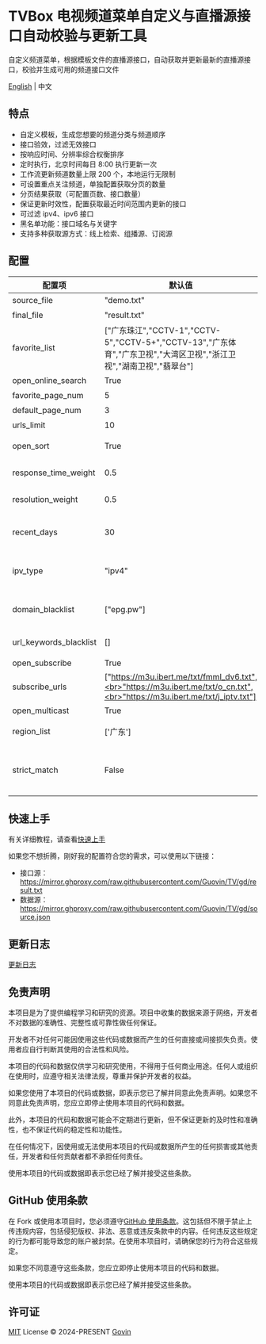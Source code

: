 # TVBox 电视频道菜单自定义与直播源接口自动校验与更新工具

自定义频道菜单，根据模板文件的直播源接口，自动获取并更新最新的直播源接口，校验并生成可用的频道接口文件

[English](./README-EN.md) | 中文

## 特点

- 自定义模板，生成您想要的频道分类与频道顺序
- 接口验效，过滤无效接口
- 按响应时间、分辨率综合权衡排序
- 定时执行，北京时间每日 8:00 执行更新一次
- 工作流更新频道数量上限 200 个，本地运行无限制
- 可设置重点关注频道，单独配置获取分页的数量
- 分页结果获取（可配置页数、接口数量）
- 保证更新时效性，配置获取最近时间范围内更新的接口
- 可过滤 ipv4、ipv6 接口
- 黑名单功能：接口域名与关键字
- 支持多种获取源方式：线上检索、组播源、订阅源

## 配置

| 配置项                 | 默认值                                                                                                                      | 描述                                                                       |
| ---------------------- | --------------------------------------------------------------------------------------------------------------------------- | -------------------------------------------------------------------------- |
| source_file            | "demo.txt"                                                                                                                  | 模板文件名称                                                               |
| final_file             | "result.txt"                                                                                                                | 生成文件名称                                                               |
| favorite_list          | ["广东珠江","CCTV-1","CCTV-5","CCTV-5+","CCTV-13","广东体育","广东卫视","大湾区卫视","浙江卫视","湖南卫视","翡翠台"]        | 关注频道名称列表（仅用于与常规频道区分，自定义获取分页数量）               |
| open_online_search     | True                                                                                                                        | 开启线上检索源功能                                                         |
| favorite_page_num      | 5                                                                                                                           | 关注频道获取分页数量                                                       |
| default_page_num       | 3                                                                                                                           | 常规频道获取分页数量                                                       |
| urls_limit             | 10                                                                                                                          | 单个频道接口数量                                                           |
| open_sort              | True                                                                                                                        | 开启排序测试功能，若没有使用线上检索建议关闭                               |
| response_time_weight   | 0.5                                                                                                                         | 响应时间权重值（所有权重值总和应为 1）                                     |
| resolution_weight      | 0.5                                                                                                                         | 分辨率权重值 （所有权重值总和应为 1）                                      |
| recent_days            | 30                                                                                                                          | 获取最近时间范围内更新的接口（单位天），适当减小可避免出现匹配问题         |
| ipv_type               | "ipv4"                                                                                                                      | 生成结果中接口的类型，可选值："ipv4"、"ipv6"、"all"                        |
| domain_blacklist       | ["epg.pw"]                                                                                                                  | 接口域名黑名单，用于过滤低质量含广告类域名的接口                           |
| url_keywords_blacklist | []                                                                                                                          | 接口关键字黑名单，用于过滤含特定字符的接口                                 |
| open_subscribe         | True                                                                                                                        | 开启订阅源功能                                                             |
| subscribe_urls         | ["https://m3u.ibert.me/txt/fmml_dv6.txt",<br>"https://m3u.ibert.me/txt/o_cn.txt",<br>"https://m3u.ibert.me/txt/j_iptv.txt"] | 订阅源列表                                                                 |
| open_multicast         | True                                                                                                                        | 开启组播源功能                                                             |
| region_list            | ['广东']                                                                                                                    | 组播源地区列表，更多地区请见 fofa_map.py 文件                              |
| strict_match           | False                                                                                                                       | 严格匹配，开启可最大程度减少频道接口不匹配问题，同时会丢失部分模糊匹配结果 |

## 快速上手

有关详细教程，请查看[快速上手](./docs/tutorial.md)

如果您不想折腾，刚好我的配置符合您的需求，可以使用以下链接：

- 接口源：https://mirror.ghproxy.com/raw.githubusercontent.com/Guovin/TV/gd/result.txt
- 数据源：https://mirror.ghproxy.com/raw.githubusercontent.com/Guovin/TV/gd/source.json

## 更新日志

[更新日志](./CHANGELOG.md)

## 免责声明

本项目是为了提供编程学习和研究的资源。项目中收集的数据来源于网络，开发者不对数据的准确性、完整性或可靠性做任何保证。

开发者不对任何可能因使用这些代码或数据而产生的任何直接或间接损失负责。使用者应自行判断其使用的合法性和风险。

本项目的代码和数据仅供学习和研究使用，不得用于任何商业用途。任何人或组织在使用时，应遵守相关法律法规，尊重并保护开发者的权益。

如果您使用了本项目的代码或数据，即表示您已了解并同意此免责声明。如果您不同意此免责声明，您应立即停止使用本项目的代码和数据。

此外，本项目的代码和数据可能会不定期进行更新，但不保证更新的及时性和准确性，也不保证代码的稳定性和功能性。

在任何情况下，因使用或无法使用本项目的代码或数据所产生的任何损害或其他责任，开发者和任何贡献者都不承担任何责任。

使用本项目的代码或数据即表示您已经了解并接受这些条款。

## GitHub 使用条款

在 Fork 或使用本项目时，您必须遵守[GitHub 使用条款](https://docs.github.com/cn/github/site-policy/github-terms-of-service)。这包括但不限于禁止上传违规内容，包括侵犯版权、非法、恶意或违反条款中的内容。任何违反这些规定的行为都可能导致您的账户被封禁。在使用本项目时，请确保您的行为符合这些规定。

如果您不同意遵守这些条款，您应立即停止使用本项目的代码和数据。

使用本项目的代码或数据即表示您已经了解并接受这些条款。

## 许可证

[MIT](./LICENSE) License &copy; 2024-PRESENT [Govin](https://github.com/guovin)

